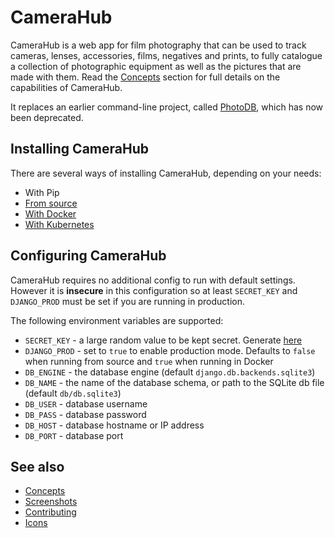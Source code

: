 # CameraHub

CameraHub is a web app for film photography that can be used to track cameras, lenses, accessories, films, negatives and prints, to fully
catalogue a collection of photographic equipment as well as the pictures that are made with them. Read the [Concepts](docs/CONCEPTS.md)
section for full details on the capabilities of CameraHub.

It replaces an earlier command-line project, called [PhotoDB](https://github.com/djjudas21/photodb-perl), which has now been deprecated.

## Installing CameraHub

There are several ways of installing CameraHub, depending on your needs:

* With Pip
* [From source](docs/INSTALL_SOURCE.md)
* [With Docker](docs/INSTALL-DOCKER.md)
* [With Kubernetes](docs/INSTALL-KUBERNETES.md)

## Configuring CameraHub

CameraHub requires no additional config to run with default settings. However it is **insecure** in this configuration so at least `SECRET_KEY` and
`DJANGO_PROD` must be set if you are running in production.

The following environment variables are supported:

* `SECRET_KEY` - a large random value to be kept secret. Generate [here](https://miniwebtool.com/django-secret-key-generator/)
* `DJANGO_PROD` - set to `true` to enable production mode. Defaults to `false` when running from source and `true` when running in Docker
* `DB_ENGINE` - the database engine (default `django.db.backends.sqlite3`)
* `DB_NAME` - the name of the database schema, or path to the SQLite db file (default `db/db.sqlite3`)
* `DB_USER` - database username
* `DB_PASS` - database password
* `DB_HOST` - database hostname or IP address
* `DB_PORT` - database port

## See also

* [Concepts](docs/CONCEPTS.md)
* [Screenshots](docs/SCREENSHOTS.md)
* [Contributing](docs/CONTRIBUTING.md)
* [Icons](docs/ICONS.md)
